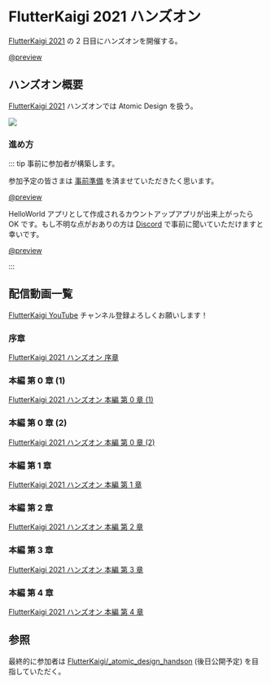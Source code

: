 # FlutterKaigi 2021 ハンズオン

[FlutterKaigi 2021](https://flutterkaigi.jp/) の 2 日目にハンズオンを開催する。

[@preview](https://flutterkaigi.jp/)

## ハンズオン概要

[FlutterKaigi 2021](https://flutterkaigi.jp/) ハンズオンでは Atomic Design を扱う。

![](https://i.imgur.com/pBCwqQv.jpg)

### 進め方

::: tip 事前に参加者が構築します。

参加予定の皆さまは [事前準備](https://github.com/FlutterKaigi/atomic_design_handson/wiki) を済ませていただきたく思います。

[@preview](https://github.com/FlutterKaigi/atomic_design_handson/wiki)

HelloWorld アプリとして作成されるカウントアップアプリが出来上がったら OK です。もし不明な点がおありの方は [Discord](https://discord.com/invite/Nr7H8JTJSF) で事前に聞いていただけますと幸いです。

[@preview](https://discord.com/invite/Nr7H8JTJSF)

:::

## 配信動画一覧

[FlutterKaigi YouTube](https://www.youtube.com/channel/UC1JP6dPBmmccZto4LNz9KMw) チャンネル登録よろしくお願いします！

### 序章

[FlutterKaigi 2021 ハンズオン 序章](https://youtu.be/n4rbzluBEzs)

### 本編 第 0 章 (1)

[FlutterKaigi 2021 ハンズオン 本編 第 0 章 (1)](https://youtu.be/Z9j5lMKO6Tk)

### 本編 第 0 章 (2)

[FlutterKaigi 2021 ハンズオン 本編 第 0 章 (2)](https://youtu.be/yuafDz-Dz9w)

### 本編 第 1 章

[FlutterKaigi 2021 ハンズオン 本編 第 1 章](https://youtu.be/ra3ssiSEJ9o)

### 本編 第 2 章

[FlutterKaigi 2021 ハンズオン 本編 第 2 章](https://youtu.be/nYUOGB5gGo8)

### 本編 第 3 章

[FlutterKaigi 2021 ハンズオン 本編 第 3 章](https://youtu.be/qp3zPDrVppA)

### 本編 第 4 章

[FlutterKaigi 2021 ハンズオン 本編 第 4 章](https://youtu.be/-OKCx-scXi0)

## 参照

最終的に参加者は [FlutterKaigi/_atomic_design_handson](https://github.com/FlutterKaigi/_atomic_design_handson) (後日公開予定) を目指していただく。
